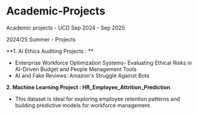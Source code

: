 # Academic-Projects
Academic projects - UCD Sep 2024 - Sep 2025

2024/25 Summer - Projects

**1. AI Ethics Auditing Projects : **
- Enterprise Workforce Optimization Systems- Evaluating Ethical Risks in AI-Driven Budget and People Management Tools
- AI and Fake Reviews: Amazon's Struggle Against Bots

**2. Machine Learning Project :  HR_Employee_Attrition_Prediction**
- This dataset is ideal for exploring employee retention patterns and building predictive models for workforce management.
